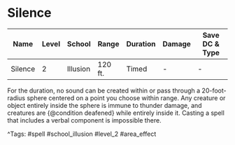 # Silence

| Name | Level | School | Range | Duration | Damage | Save DC & Type |
|------|-------|--------|-------|----------|--------|----------------|
| Silence | 2 | Illusion | 120 ft. | Timed | - | - |

For the duration, no sound can be created within or pass through a 20-foot-radius sphere centered on a point you choose within range. Any creature or object entirely inside the sphere is immune to thunder damage, and creatures are {@condition deafened} while entirely inside it. Casting a spell that includes a verbal component is impossible there.

^Tags: #spell #school_illusion #level_2 #area_effect